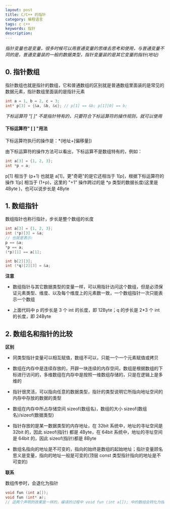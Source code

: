 ```yaml
---
layout: post
title: C/C++ 的指针
category: 编程语言
tags: c c++
keywords: 指针
description:
---
```


*指针变量也是变量，很多时候可以用普通变量的思维去思考和使用，与普通变量不同的是，普通变量装的一般的数据类型，指针变量装的是其它变量的指针(地址)*

## 0. 指针数组

指针数组也就是指针的数组，它和普通数组的区别就是普通数组里面装的是常见的数据元素，指针数组里面装的是指针元素

```cpp
int a = 1, b = 2, c = 3;
int* p[3] = {&a, &b, &c}; // p[1] == &b; p[1][0] == b;
```

*下标运算符 "[ ]" 不是指针特有的，只要符合下标运算符的操作规则，就可以使用*

#### 下标运算符" [ ] "用法

下标运算符执行的操作是：*(地址+[偏移量])

由下标运算符的操作方法可以看出，下标运算不是数组特有的，例如：

```cpp
int a[3] = {1, 2, 3};
int *p = a;
```

p[1] 相当于 (p+1) 也就是 a[1]，更"奇葩"的是它还相当于 1[p]，根据下标运算符的操作 1[p] 相当于 (1+p)，这里的 "+1" 操作跨过的是 *p 类型的数据长度(这里是 4Byte )，也可以说步长是 4Byte

## 1. 数组指针

数组指针也称行指针，步长是整个数组的长度

```cpp
int a[3] = {1, 2, 3};
int (*p)[3] = &a;
// 也就是表示:
p == &a;
*p == a;
(*p)[1] == a[1];

int b[2][3];
int (*q)[2][3] = &a;
```

**注意**

- 数组指针与其它数据类型的变量一样，可以用指针访问这个数组，但是必须保证元素类型、维度、以及每个维度上的元素数一致，一个数组指针一次只能表示一个数组

- 上面代码中 p 的步长是 3 个 int 的长度，即 12Byte；q 的步长是 2*3 个 int 的长度，即 24Byte

## 2. 数组名和指针的比较

**区别**

- 同类型指针变量可以相互赋值，数组不可以，只能一个一个元素赋值或拷贝

- 数组在内存中是连续存放的，开辟一块连续的内存空间，数组是根据数组的下标进行访问的，多维数组在内存中是按照一维数组存储的，只是在逻辑上是多维的

- 指针很灵活，可以指向任意的数据类型，指针的类型说明它所指向地址空间的内存中存放的数据的类型

- 数组在内存中所占存储空间 sizeof(数组名)，数组的大小 sizeof(数组名)/sizeof(数据类型)

- 指针存放的是某一数据类型的内存地址，在 32bit 系统中，地址的寻址空间是 32bit 的，因此 sizeof(指针) 都是 4Byte，在 64bit 系统中，地址的寻址空间是 64bit 的，因此 sizeof(指针)都是 8Byte

- 数组名指向的地址是不可变的，指向的始终是数组的起始地址；指针变量顾名思义是变量，指向的地址一般是可变的(顶层 const 类型指针指向的地址是不可变的)

**联系**

数组传参时，会退化为指针

```cpp
void fun (int a[]);
void fun (int* a);
// 这两个声明的效果是一样的，编译的过程中 void fun (int a[]); 中的数组会转化为指针形式
```
